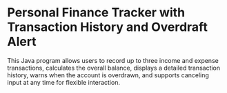 # Personal Finance Tracker with Transaction History and Overdraft Alert
This Java program allows users to record up to three income and expense transactions, calculates the overall balance, displays a detailed transaction history, warns when the account is overdrawn, and supports canceling input at any time for flexible interaction.
